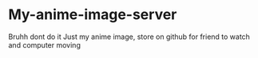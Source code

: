 # My-anime-image-server
Bruhh dont do it
Just my anime image, store on github for friend to watch and computer moving
